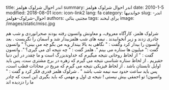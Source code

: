 title: اندر احوال شرلوک هولمز
summary: اندر احوال شرلوک هولمز
date: 2010-1-5
modified: 2018-08-01
icon:  icon-link2
lang: fa
category: خواندنیها
slug: اندر-احوال-شرلوک-هولمز
authors: مجتبی بنائی
tags: برای لبخند
image: /images/static/misc.jpg

شرلوک هلمز، کارآگاه معروف، و معاونش واتسون رفته بودند صحرانوردی و شب هم چادری زدند و زیر آنخوابیدند .  نیمه های شب هلمزبیدار شد و آسمان را نگریست .  بعد واتسون را بیدار کرد وگفت : " نگاهی به بالا بینداز وبه من بگو چه می بینی؟ "  واتسون گفت :" میلیون ها ستاره می بینم ".  هلمز گفت : " چه نتیجه ای می گیری؟ ".  واتسون گفت :  " از لحاظ روحانی نتیجه میگیرم که خداوندبزرگ است و ما چقدر در این دنیا حقیریم .  از لحاظ ستاره شناسی نتیجه می گیرم که زهره در برج مشتری ست، پس باید اوایل تابستان باشد .  از لحاظ فیزیکی نتیجه می گیرم که مریخ در محاذات قطب است، پس باید ساعت حدود سه نیمه شب باشد "  . شرلوک هلمز قدری فکر کرد و گفت :  " واتسون! تو احمقی بیش نیستی !  نتیجه ی اول و مهمی که باید بگیری  این است که چادر ما را دزدیده اند